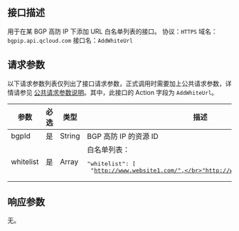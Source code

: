 ## 接口描述
用于在某 BGP 高防 IP 下添加 URL 白名单列表的接口。
协议：`HTTPS`
域名：`bgpip.api.qcloud.com`
接口名：`AddWhiteUrl`

## 请求参数
以下请求参数列表仅列出了接口请求参数，正式调用时需要加上公共请求参数，详情请参见 [公共请求参数说明](http://tcecqpoc.fsphere.cn/document/api/213/6976)。其中，此接口的 Action 字段为 `AddWhiteUrl`。

| 参数 | 必选 | 类型 | 描述 |
|---------|---------|---------|---------|
| bgpId | 是 | String | BGP 高防 IP 的资源 ID |
| whitelist | 是 | Array | 白名单列表：<pre>"whitelist": [</br> "http://www.website1.com/",</br>"http://www.website2.com/"</br>]</pre> |

## 响应参数
无。